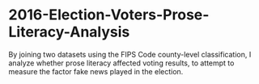 # 2016-Election-Voters-Prose-Literacy-Analysis
By joining two datasets using the FIPS Code county-level classification, I analyze whether prose literacy affected voting results, to attempt to measure the factor fake news played in the election.
